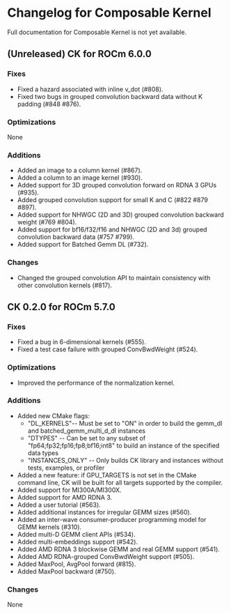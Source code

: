 # Changelog for Composable Kernel

Full documentation for Composable Kernel is not yet available.

## (Unreleased) CK for ROCm 6.0.0

### Fixes
 - Fixed a hazard associated with inline v_dot (#808).
 - Fixed two bugs in grouped convolution backward data without K padding (#848 #876).

### Optimizations
None

### Additions
- Added an image to a column kernel (#867).
- Added a column to an image kernel (#930).
- Added support for 3D grouped convolution forward on RDNA 3 GPUs (#935).
- Added grouped convolution support for small K and C (#822 #879 #897).
- Added support for NHWGC (2D and 3D) grouped convolution backward weight (#769 #804).
- Added support for bf16/f32/f16 and NHWGC (2D and 3d) grouped convolution backward data (#757 #799).
- Added support for Batched Gemm DL (#732).

### Changes
 - Changed the grouped convolution API to maintain consistency with other convolution kernels (#817).

## CK 0.2.0 for ROCm 5.7.0

### Fixes
- Fixed a bug in 6-dimensional kernels (#555).
- Fixed a test case failure with grouped ConvBwdWeight (#524).

### Optimizations
- Improved the performance of the normalization kernel.

### Additions
- Added new CMake flags:
  - "DL_KERNELS"-- Must be set to "ON" in order to build the gemm_dl and batched_gemm_multi_d_dl instances
  - "DTYPES" -- Can be set to any subset of "fp64;fp32;fp16;fp8;bf16;int8" to build an instance of the specified data types
  - "INSTANCES_ONLY" -- Only builds CK library and instances without tests, examples, or profiler
- Added a new feature: if GPU_TARGETS is not set in the CMake command line, CK will be built for all targets supported by the compiler.
- Added support for MI300A/MI300X.
- Added support for AMD RDNA 3.
- Added a user tutorial (#563).
- Added additional instances for irregular GEMM sizes (#560).
- Added an inter-wave consumer-producer programming model for GEMM kernels (#310).
- Added multi-D GEMM client APIs (#534).
- Added multi-embeddings support (#542).
- Added AMD RDNA 3 blockwise GEMM and real GEMM support (#541).
- Added AMD RDNA-grouped ConvBwdWeight support (#505).
- Added MaxPool, AvgPool forward (#815).
- Added MaxPool backward (#750).

### Changes
None
